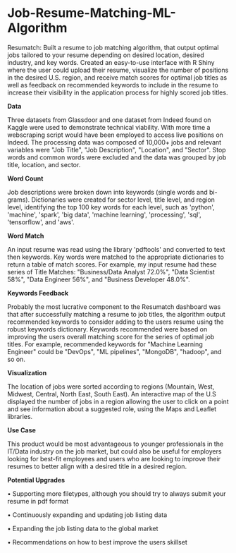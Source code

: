 # Job-Resume-Matching-ML-Algorithm
Resumatch: Built a resume to job matching algorithm, that output optimal jobs tailored to your resume depending on desired location, desired industry, and key words. Created an easy-to-use interface with R Shiny where the user could upload their resume, visualize the number of positions in the desired U.S. region, and receive match scores for optimal job titles as well as feedback on recommended keywords to include in the resume to increase their visibility in the application process for highly scored job titles. 

**Data**

Three datasets from Glassdoor and one dataset from Indeed found on Kaggle were used to demonstrate technical viability. With more time a webscraping script would have been employed to access live positions on Indeed. The processing data was composed of 10,000+ jobs and relevant variables were "Job Title", "Job Description", "Location", and "Sector". Stop words and common words were excluded and the data was grouped by job title, location, and sector.

**Word Count**

Job descriptions were broken down into keywords (single words and bi-grams). Dictionaries were created for sector level, title level, and region level, identifying the top 100 key words for each level, such as 'python', 'machine', 'spark', 'big data', 'machine learning', 'processing', 'sql',
'tensorflow', and 'aws'.

**Word Match**

An input resume was read using the library 'pdftools' and converted to text then keywords. Key words were matched to the appropriate dictionaries to return a table of match scores. For example, my input resume had these series of Title Matches: "Business/Data Analyst 72.0%", "Data Scientist 58%", "Data Engineer 56%", and "Business Developer 48.0%". 

**Keywords Feedback**

Probably the most lucrative component to the Resumatch dashboard was that after successfully matching a resume to job titles, the algorithm output recommended keywords to consider adding to the users resume using the robust keywords dictionary. Keywords recommended were based on improving the users overall matching score for the series of optimal job titles. For example, recommended keywords for "Machine Learning Engineer" could be "DevOps", "ML pipelines", "MongoDB", "hadoop", and so on.  

**Visualization**

The location of jobs were sorted according to regions (Mountain, West, Midwest, Central, North East, South East). An interactive map of the U.S displayed the number of jobs in a region allowing the user to click on a point and see information about a suggested role, using the Maps and Leaflet libraries.

**Use Case**

This product would be most advantageous to younger professionals in the IT/Data industry on the job market, but could also be useful for employers looking for best-fit employees and users who are looking to improve their resumes to better align with a desired title in a desired region.

**Potential Upgrades**

• Supporting more filetypes, although you should try to always submit your resume in pdf format

• Continuously expanding and updating job listing data

• Expanding the job listing data to the global market

• Recommendations on how to best improve the users skillset
